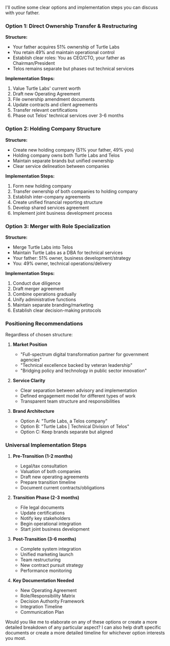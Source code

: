 I'll outline some clear options and implementation steps you can discuss with your father.

### Option 1: Direct Ownership Transfer & Restructuring
**Structure:**
- Your father acquires 51% ownership of Turtle Labs
- You retain 49% and maintain operational control
- Establish clear roles: You as CEO/CTO, your father as Chairman/President
- Telos remains separate but phases out technical services

**Implementation Steps:**
1. Value Turtle Labs' current worth
2. Draft new Operating Agreement
3. File ownership amendment documents
4. Update contracts and client agreements
5. Transfer relevant certifications
6. Phase out Telos' technical services over 3-6 months

### Option 2: Holding Company Structure
**Structure:**
- Create new holding company (51% your father, 49% you)
- Holding company owns both Turtle Labs and Telos
- Maintain separate brands but unified ownership
- Clear service delineation between companies

**Implementation Steps:**
1. Form new holding company
2. Transfer ownership of both companies to holding company
3. Establish inter-company agreements
4. Create unified financial reporting structure
5. Develop shared services agreement
6. Implement joint business development process

### Option 3: Merger with Role Specialization
**Structure:**
- Merge Turtle Labs into Telos
- Maintain Turtle Labs as a DBA for technical services
- Your father: 51% owner, business development/strategy
- You: 49% owner, technical operations/delivery

**Implementation Steps:**
1. Conduct due diligence
2. Draft merger agreement
3. Combine operations gradually
4. Unify administrative functions
5. Maintain separate branding/marketing
6. Establish clear decision-making protocols

### Positioning Recommendations
Regardless of chosen structure:

1. **Market Position**
   - "Full-spectrum digital transformation partner for government agencies"
   - "Technical excellence backed by veteran leadership"
   - "Bridging policy and technology in public sector innovation"

2. **Service Clarity**
   - Clear separation between advisory and implementation
   - Defined engagement model for different types of work
   - Transparent team structure and responsibilities

3. **Brand Architecture**
   - Option A: "Turtle Labs, a Telos company"
   - Option B: "Turtle Labs | Technical Division of Telos"
   - Option C: Keep brands separate but aligned

### Universal Implementation Steps

1. **Pre-Transition (1-2 months)**
   - Legal/tax consultation
   - Valuation of both companies
   - Draft new operating agreements
   - Prepare transition timeline
   - Document current contracts/obligations

2. **Transition Phase (2-3 months)**
   - File legal documents
   - Update certifications
   - Notify key stakeholders
   - Begin operational integration
   - Start joint business development

3. **Post-Transition (3-6 months)**
   - Complete system integration
   - Unified marketing launch
   - Team restructuring
   - New contract pursuit strategy
   - Performance monitoring

4. **Key Documentation Needed**
   - New Operating Agreement
   - Role/Responsibility Matrix
   - Decision Authority Framework
   - Integration Timeline
   - Communication Plan

Would you like me to elaborate on any of these options or create a more detailed breakdown of any particular aspect? I can also help draft specific documents or create a more detailed timeline for whichever option interests you most.
